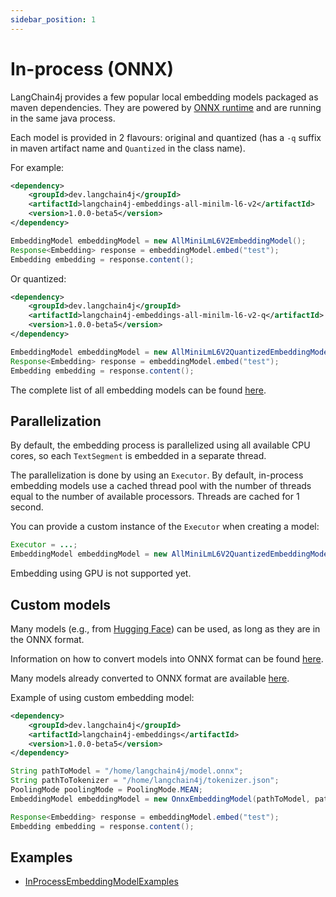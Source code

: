 ```yaml
---
sidebar_position: 1
---
```


# In-process (ONNX)

LangChain4j provides a few popular local embedding models packaged as maven dependencies.
They are powered by [ONNX runtime](https://onnxruntime.ai/docs/get-started/with-java.html)
and are running in the same java process.

Each model is provided in 2 flavours: original and quantized (has a `-q` suffix in maven artifact name and `Quantized` in the class name).

For example:
```xml
<dependency>
    <groupId>dev.langchain4j</groupId>
    <artifactId>langchain4j-embeddings-all-minilm-l6-v2</artifactId>
    <version>1.0.0-beta5</version>
</dependency>
```
```java
EmbeddingModel embeddingModel = new AllMiniLmL6V2EmbeddingModel();
Response<Embedding> response = embeddingModel.embed("test");
Embedding embedding = response.content();
```

Or quantized:
```xml
<dependency>
    <groupId>dev.langchain4j</groupId>
    <artifactId>langchain4j-embeddings-all-minilm-l6-v2-q</artifactId>
    <version>1.0.0-beta5</version>
</dependency>
```
```java
EmbeddingModel embeddingModel = new AllMiniLmL6V2QuantizedEmbeddingModel();
Response<Embedding> response = embeddingModel.embed("test");
Embedding embedding = response.content();
```

The complete list of all embedding models can be found [here](https://github.com/langchain4j/langchain4j-embeddings).


## Parallelization

By default, the embedding process is parallelized using all available CPU cores,
so each `TextSegment` is embedded in a separate thread.

The parallelization is done by using an `Executor`.
By default, in-process embedding models use a cached thread pool
with the number of threads equal to the number of available processors.
Threads are cached for 1 second.

You can provide a custom instance of the `Executor` when creating a model:
```java
Executor = ...;
EmbeddingModel embeddingModel = new AllMiniLmL6V2QuantizedEmbeddingModel(executor);
```

Embedding using GPU is not supported yet.

## Custom models

Many models (e.g., from [Hugging Face](https://huggingface.co/)) can be used,
as long as they are in the ONNX format.

Information on how to convert models into ONNX format can be found [here](https://huggingface.co/docs/optimum/exporters/onnx/usage_guides/export_a_model).

Many models already converted to ONNX format are available [here](https://huggingface.co/Xenova).

Example of using custom embedding model:
```xml
<dependency>
    <groupId>dev.langchain4j</groupId>
    <artifactId>langchain4j-embeddings</artifactId>
    <version>1.0.0-beta5</version>
</dependency>
```
```java
String pathToModel = "/home/langchain4j/model.onnx";
String pathToTokenizer = "/home/langchain4j/tokenizer.json";
PoolingMode poolingMode = PoolingMode.MEAN;
EmbeddingModel embeddingModel = new OnnxEmbeddingModel(pathToModel, pathToTokenizer, poolingMode);

Response<Embedding> response = embeddingModel.embed("test");
Embedding embedding = response.content();
```

## Examples

- [InProcessEmbeddingModelExamples](https://github.com/langchain4j/langchain4j-examples/blob/main/other-examples/src/main/java/embedding/model/InProcessEmbeddingModelExamples.java)
